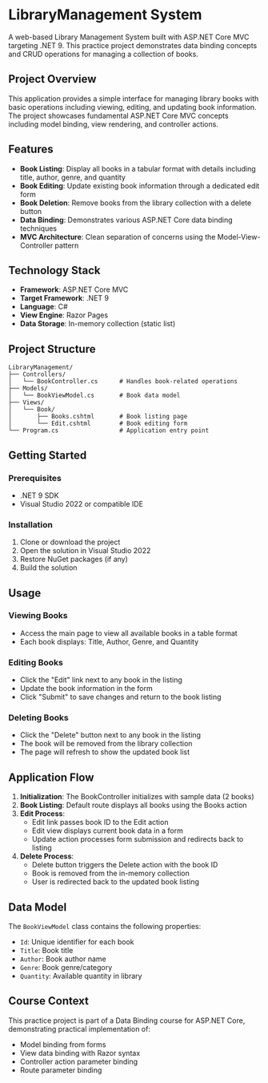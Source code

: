 ﻿# LibraryManagement System

A web-based Library Management System built with ASP.NET Core MVC targeting .NET 9. This practice project demonstrates data binding concepts and CRUD operations for managing a collection of books.

## Project Overview

This application provides a simple interface for managing library books with basic operations including viewing, editing, and updating book information. The project showcases fundamental ASP.NET Core MVC concepts including model binding, view rendering, and controller actions.

## Features

- **Book Listing**: Display all books in a tabular format with details including title, author, genre, and quantity
- **Book Editing**: Update existing book information through a dedicated edit form
- **Book Deletion**: Remove books from the library collection with a delete button
- **Data Binding**: Demonstrates various ASP.NET Core data binding techniques
- **MVC Architecture**: Clean separation of concerns using the Model-View-Controller pattern

## Technology Stack

- **Framework**: ASP.NET Core MVC
- **Target Framework**: .NET 9
- **Language**: C#
- **View Engine**: Razor Pages
- **Data Storage**: In-memory collection (static list)

## Project Structure

```
LibraryManagement/
├── Controllers/
│   └── BookController.cs      # Handles book-related operations 
├── Models/
│   └── BookViewModel.cs       # Book data model
├── Views/
│   └── Book/
│       ├── Books.cshtml       # Book listing page
│       └── Edit.cshtml        # Book editing form
└── Program.cs                 # Application entry point
```

## Getting Started

### Prerequisites

- .NET 9 SDK
- Visual Studio 2022 or compatible IDE

### Installation

1. Clone or download the project
2. Open the solution in Visual Studio 2022
3. Restore NuGet packages (if any)
4. Build the solution


## Usage

### Viewing Books
- Access the main page to view all available books in a table format
- Each book displays: Title, Author, Genre, and Quantity

### Editing Books
- Click the "Edit" link next to any book in the listing
- Update the book information in the form
- Click "Submit" to save changes and return to the book listing

### Deleting Books
- Click the "Delete" button next to any book in the listing
- The book will be removed from the library collection
- The page will refresh to show the updated book list

## Application Flow

1. **Initialization**: The BookController initializes with sample data (2 books)
2. **Book Listing**: Default route displays all books using the Books action
3. **Edit Process**: 
   - Edit link passes book ID to the Edit action
   - Edit view displays current book data in a form
   - Update action processes form submission and redirects back to listing
4. **Delete Process**:
   - Delete button triggers the Delete action with the book ID
   - Book is removed from the in-memory collection
   - User is redirected back to the updated book listing

## Data Model

The `BookViewModel` class contains the following properties:
- `Id`: Unique identifier for each book
- `Title`: Book title
- `Author`: Book author name
- `Genre`: Book genre/category
- `Quantity`: Available quantity in library

## Course Context

This practice project is part of a Data Binding course for ASP.NET Core, demonstrating practical implementation of:
- Model binding from forms
- View data binding with Razor syntax
- Controller action parameter binding
- Route parameter binding